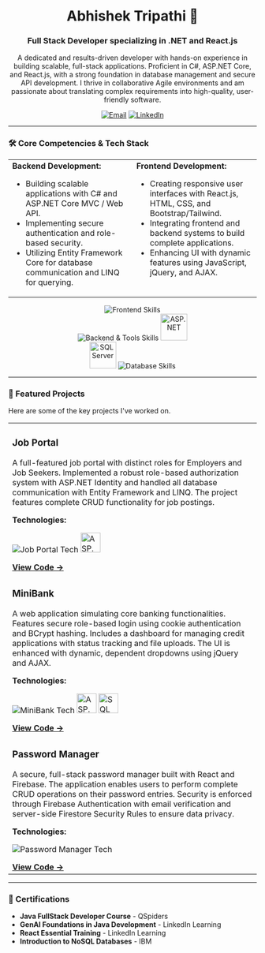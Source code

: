 <div align="center">
  <h1>Abhishek Tripathi 👋</h1>
  <h3>Full Stack Developer specializing in .NET and React.js</h3>
</div>

<p align="center">
  A dedicated and results-driven developer with hands-on experience in building scalable, full-stack applications. Proficient in C#, ASP.NET Core, and React.js, with a strong foundation in database management and secure API development. I thrive in collaborative Agile environments and am passionate about translating complex requirements into high-quality, user-friendly software.
</p>

<p align="center">
  <a href="mailto:abhishek.tripathi5432@gmail.com"><img src="https://img.shields.io/badge/Email-abhishek.tripathi5432@gmail.com-D14836?style=flat-square&logo=gmail&logoColor=white" alt="Email"></a>
  <a href="https://www.linkedin.com/in/abhishektripathi-ai/"><img src="https://img.shields.io/badge/LinkedIn-Profile-0077B5?style=flat-square&logo=linkedin&logoColor=white" alt="LinkedIn"></a>
</p>

---

### 🛠️ Core Competencies & Tech Stack

<table>
  <tr>
    <td valign="top" width="50%">
      <strong>Backend Development:</strong>
      <ul>
        <li>Building scalable applications with C# and ASP.NET Core MVC / Web API.</li>
        <li>Implementing secure authentication and role-based security.</li>
        <li>Utilizing Entity Framework Core for database communication and LINQ for querying.</li>
      </ul>
    </td>
    <td valign="top" width="50%">
      <strong>Frontend Development:</strong>
      <ul>
        <li>Creating responsive user interfaces with React.js, HTML, CSS, and Bootstrap/Tailwind.</li>
        <li>Integrating frontend and backend systems to build complete applications.</li>
        <li>Enhancing UI with dynamic features using JavaScript, jQuery, and AJAX.</li>
      </ul>
    </td>
  </tr>
</table>

<p align="center">
  <img src="https://skillicons.dev/icons?i=cs,java,javascript,html,css,bootstrap,tailwind,react,redux,jquery" alt="Frontend Skills" /><br>
  <img src="https://skillicons.dev/icons?i=dotnet,visualstudio,vscode,git,github" alt="Backend & Tools Skills" />
  <img src="https://github.com/Abhishek2077/Abhishek2077/blob/main/Asp.net.png?raw=true" alt="ASP.NET" height="54" /><br>
  <img src="https://github.com/Abhishek2077/Abhishek2077/blob/main/SQL%20server.png?raw=true" alt="SQL Server" height="54" />
  <img src="https://skillicons.dev/icons?i=mysql,firebase" alt="Database Skills" />
</p>

---

### 🚀 Featured Projects

Here are some of the key projects I've worked on.

<table>
  <tr>
    <td width="60%" valign="top">
      <h3>Job Portal</h3>
      <p>A full-featured job portal with distinct roles for Employers and Job Seekers. Implemented a robust role-based authorization system with ASP.NET Identity and handled all database communication with Entity Framework and LINQ. The project features complete CRUD functionality for job postings.</p>
      <strong>Technologies:</strong>
      <p>
        <img src="https://skillicons.dev/icons?i=cs,dotnet,bootstrap,javascript" alt="Job Portal Tech" />
        <img src="https://github.com/Abhishek2077/Abhishek2077/blob/main/Asp.net.png?raw=true" alt="ASP.NET" height="40" />
      </p>
      <a href="https://github.com/Abhishek2077/ASPNET-Job-Portal"><strong>View Code &rarr;</strong></a>
    </td>
  </tr>
  <tr>
    <td width="60%" valign="top">
      <h3>MiniBank</h3>
      <p>A web application simulating core banking functionalities. Features secure role-based login using cookie authentication and BCrypt hashing. Includes a dashboard for managing credit applications with status tracking and file uploads. The UI is enhanced with dynamic, dependent dropdowns using jQuery and AJAX.</p>
      <strong>Technologies:</strong>
      <p>
        <img src="https://skillicons.dev/icons?i=cs,dotnet,bootstrap,javascript,jquery" alt="MiniBank Tech" />
        <img src="https://github.com/Abhishek2077/Abhishek2077/blob/main/Asp.net.png?raw=true" alt="ASP.NET" height="40" />
        <img src="https://github.com/Abhishek2077/Abhishek2077/blob/main/SQL%20server.png?raw=true" alt="SQL Server" height="40" />
      </p>
      <a href="https://github.com/Abhishek2077/MiniBank"><strong>View Code &rarr;</strong></a>
    </td>
  </tr>
  <tr>
    <td width="60%" valign="top">
      <h3>Password Manager</h3>
      <p>A secure, full-stack password manager built with React and Firebase. The application enables users to perform complete CRUD operations on their password entries. Security is enforced through Firebase Authentication with email verification and server-side Firestore Security Rules to ensure data privacy.</p>
      <strong>Technologies:</strong>
      <p>
        <img src="https://skillicons.dev/icons?i=react,firebase,tailwind,vite" alt="Password Manager Tech" />
      </p>
      <a href="https://github.com/Abhishek2077/password-manager"><strong>View Code &rarr;</strong></a>
    </td>
  </tr>
</table>

---

### 📜 Certifications

<ul>
  <li><b>Java FullStack Developer Course</b> - QSpiders</li>
  <li><b>GenAI Foundations in Java Development</b> - LinkedIn Learning</li>
  <li><b>React Essential Training</b> - LinkedIn Learning</li>
  <li><b>Introduction to NoSQL Databases</b> - IBM</li>
</ul>
